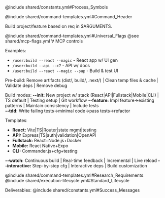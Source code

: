 @include shared/constants.yml#Process_Symbols

@include shared/command-templates.yml#Command_Header

Build project/feature based on req in $ARGUMENTS.

@include shared/command-templates.yml#Universal_Flags
@see shared/mcp-flags.yml ∀ MCP controls

Examples:
- `/user:build --react --magic` - React app w/ UI gen
- `/user:build --api --c7` - API w/ docs
- `/user:build --react --magic --pup` - Build & test UI

Pre-build: Remove artifacts (dist/, build/, .next/) | Clean temp files & cache | Validate deps | Remove debug

Build modes:
**--init:** New project w/ stack (React|API|Fullstack|Mobile|CLI) | TS default | Testing setup | Git workflow
**--feature:** Impl feature→existing patterns | Maintain consistency | Include tests  
**--tdd:** Write failing tests→minimal code→pass tests→refactor

Templates:
- **React:** Vite|TS|Router|state mgmt|testing
- **API:** Express|TS|auth|validation|OpenAPI  
- **Fullstack:** React+Node.js+Docker
- **Mobile:** React Native+Expo
- **CLI:** Commander.js+cfg+testing

**--watch:** Continuous build | Real-time feedback | Incremental | Live reload
**--interactive:** Step-by-step cfg | Interactive deps | Build customization

@include shared/command-templates.yml#Research_Requirements
@include shared/execution-lifecycle.yml#Standard_Lifecycle

Deliverables: @include shared/constants.yml#Success_Messages